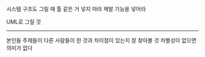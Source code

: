 시스템 구조도 그릴 때
툴 같은 거 넣지 마라 제발
기능을 넣어라

UML로 그릴 것

---

본인들 주제들이 다른 사람들이 한 것과 차이점이 있는지 잘 찾아볼 것
차별성이 없으면 의미가 없다

